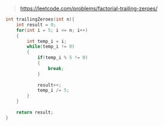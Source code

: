 > https://leetcode.com/problems/factorial-trailing-zeroes/

``` c
int trailingZeroes(int n){
    int result = 0;
    for(int i = 5; i <= n; i++)
    {
        int temp_i = i;
        while(temp_i != 0)
        {
            if(temp_i % 5 != 0)
            {
                break;
            }
            
            result++;
            temp_i /= 5;
        }
    }
    
    return result;
}
```